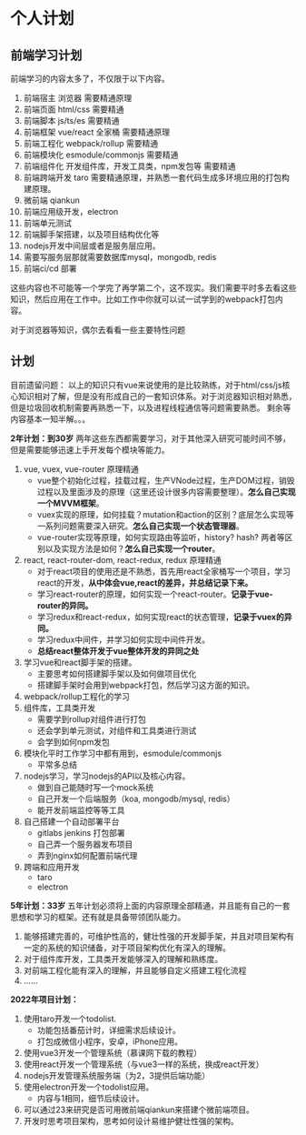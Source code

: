 # 个人计划

## 前端学习计划

前端学习的内容太多了，不仅限于以下内容。

1. 前端宿主 浏览器 需要精通原理
2. 前端页面 html/css 需要精通
3. 前端脚本 js/ts/es 需要精通
4. 前端框架 vue/react 全家桶 需要精通原理
5. 前端工程化 webpack/rollup 需要精通
6. 前端模块化 esmodule/commonjs 需要精通
7. 前端组件化 开发组件库，开发工具类，npm发包等 需要精通
8. 前端跨端开发 taro 需要精通原理，并熟悉一套代码生成多环境应用的打包构建原理。
9. 微前端 qiankun
10. 前端应用级开发，electron
11. 前端单元测试
12. 前端脚手架搭建，以及项目结构优化等
13. nodejs开发中间层或者是服务层应用。
14. 需要写服务层那就需要数据库mysql，mongodb, redis
15. 前端ci/cd 部署

这些内容也不可能等一个学完了再学第二个，这不现实。我们需要平时多去看这些知识，然后应用在工作中。比如工作中你就可以试一试学到的webpack打包内容。

对于浏览器等知识，偶尔去看看一些主要特性问题

## 计划

目前遗留问题：
以上的知识只有vue来说使用的是比较熟练，对于html/css/js核心知识相对了解，但是没有形成自己的一套知识体系。对于浏览器知识相对熟悉，但是垃圾回收机制需要再熟悉一下，以及进程线程通信等问题需要熟悉。
剩余等内容基本一知半解。。。

**2年计划：到30岁**
两年这些东西都需要学习，对于其他深入研究可能时间不够，但是需要能够迅速上手开发每个模块等能力。

1. vue, vuex, vue-router 原理精通
    - vue整个初始化过程，挂载过程，生产VNode过程，生产DOM过程，销毁过程以及里面涉及的原理（这里还设计很多内容需要整理）。**怎么自己实现一个MVVM框架**。
    - vuex实现的原理，如何挂载？mutation和action的区别？底层怎么实现等一系列问题需要深入研究。**怎么自己实现一个状态管理器**。
    - vue-router实现等原理，如何实现路由等监听，history? hash? 两者等区别以及实现方法是如何？**怎么自己实现一个router**。
2. react, react-router-dom, react-redux, redux 原理精通
    - 对于react项目的使用还是不熟悉，首先用react全家桶写一个项目，学习react的开发，**从中体会vue,react的差异，并总结记录下来。**
    - 学习react-router的原理，如何实现一个react-router。**记录于vue-router的异同。**
    - 学习redux和react-redux，如何实现react的状态管理，**记录于vuex的异同。**
    - 学习redux中间件，并学习如何实现中间件开发。
    - **总结react整体开发于vue整体开发的异同之处**
3. 学习vue和react脚手架的搭建。
    - 主要思考如何搭建脚手架以及如何做项目优化
    - 搭建脚手架时会用到webpack打包，然后学习这方面的知识。
4. webpack/rollup工程化的学习
5. 组件库，工具类开发
    - 需要学到rollup对组件进行打包
    - 还会学到单元测试，对组件和工具类进行测试
    - 会学到如何npm发包
6. 模块化平时工作学习中都有用到，esmodule/commonjs
    - 平常多总结
7. nodejs学习，学习nodejs的API以及核心内容。
    - 做到自己能随时写一个mock系统
    - 自己开发一个后端服务（koa, mongodb/mysql, redis）
    - 能开发前端监控等等工具
8. 自己搭建一个自动部署平台
    - gitlabs jenkins 打包部署
    - 自己弄一个服务器发布项目
    - 弄到nginx如何配置前端代理
9. 跨端和应用开发
    - taro
    - electron

**5年计划：33岁**
五年计划必须将上面的内容原理全部精通，并且能有自己的一套思想和学习的框架。还有就是具备带领团队能力。

1. 能够搭建完善的，可维护性高的，健壮性强的开发脚手架，并且对项目架构有一定的系统的知识储备，对于项目架构优化有深入的理解。
2. 对于组件库开发，工具类开发能够深入的理解和熟练度。
3. 对前端工程化能有深入的理解，并且能够自定义搭建工程化流程
4. ......

**2022年项目计划：**

1. 使用taro开发一个todolist.
    - 功能包括番茄计时，详细需求后续设计。
    - 打包成微信小程序，安卓，iPhone应用。
2. 使用vue3开发一个管理系统（慕课网下载的教程）
3. 使用react开发一个管理系统（与vue3一样的系统，换成react开发）
4. nodejs开发管理系统服务端（为2，3提供后端功能）
5. 使用electron开发一个todolist应用。
    - 内容与1相同，细节后续设计。
6. 可以通过23来研究是否可用微前端qiankun来搭建个微前端项目。
7. 开发时思考项目架构，思考如何设计易维护健壮性强的架构。
